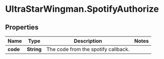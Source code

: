 # UltraStarWingman.SpotifyAuthorize

## Properties

Name | Type | Description | Notes
------------ | ------------- | ------------- | -------------
**code** | **String** | The code from the spotify callback. | 


